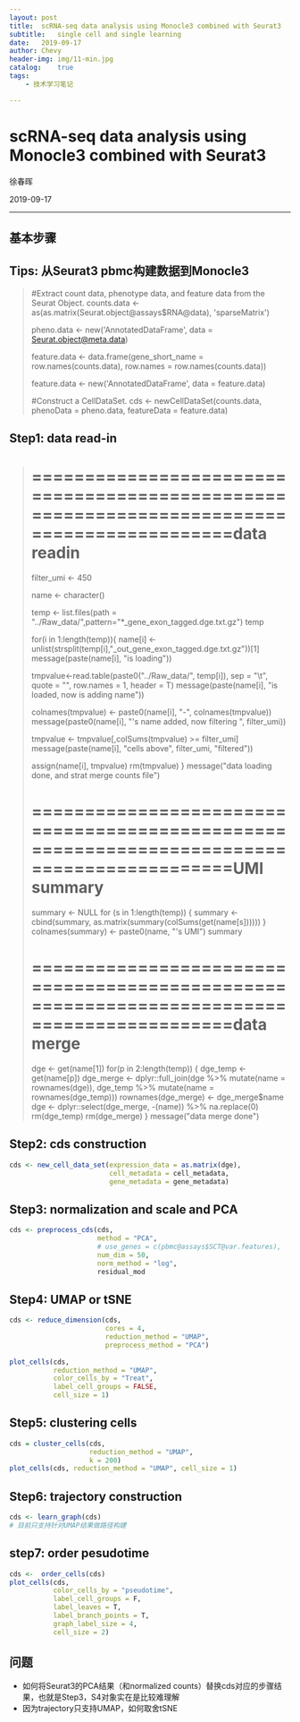 ```yaml
---
layout:	post
title:	scRNA-seq data analysis using Monocle3 combined with Seurat3
subtitle:	single cell and single learning
date:	2019-09-17
author:	Chevy
header-img:	img/11-min.jpg
catalog:	true
tags:
    - 技术学习笔记

---
```


# scRNA-seq data analysis using Monocle3 combined with Seurat3

徐春晖

2019-09-17

---

## 基本步骤

## Tips: 从Seurat3 pbmc构建数据到Monocle3

> #Extract count data, phenotype data, and feature data from the Seurat Object.
> counts.data <- as(as.matrix(Seurat.object@assays$RNA@data), 'sparseMatrix')
>
> pheno.data <- new('AnnotatedDataFrame', data = Seurat.object@meta.data)
>
> feature.data <- data.frame(gene_short_name = row.names(counts.data), row.names = row.names(counts.data))
>
> feature.data <- new('AnnotatedDataFrame', data = feature.data)
>
> #Construct a CellDataSet.
> cds <- newCellDataSet(counts.data, 
>                       phenoData = pheno.data, 
>                       featureData = feature.data)

## Step1: data read-in

> # ===========================================================================================data readin
>
> filter_umi <- 450
>
> name <- character()
>
> temp <- list.files(path = "../Raw_data/",pattern="*_gene_exon_tagged.dge.txt.gz")
> temp
>
> for(i in 1:length(temp)){
>   name[i] <- unlist(strsplit(temp[i],"_out_gene_exon_tagged.dge.txt.gz"))[1]
>   message(paste(name[i], "is loading"))
>
>   tmpvalue<-read.table(paste0("../Raw_data/", temp[i]), sep = "\t", quote = "", row.names = 1, header = T)
>   message(paste(name[i], "is loaded, now is adding name"))
>
>   colnames(tmpvalue) <- paste0(name[i], "-", colnames(tmpvalue))         
>   message(paste0(name[i], "'s name added, now filtering ", filter_umi))
>
>   tmpvalue <- tmpvalue[,colSums(tmpvalue) >= filter_umi]
>   message(paste(name[i], "cells above", filter_umi, "filtered"))
>
>   assign(name[i], tmpvalue)
>   rm(tmpvalue)
> }
> message("data loading done, and strat merge counts file")
>
> # ===========================================================================================UMI summary
> summary <- NULL
> for (s in 1:length(temp)) {
>   summary <- cbind(summary, as.matrix(summary(colSums(get(name[s])))))
> }
> colnames(summary) <- paste0(name, "'s UMI")
> summary
>
> # ===========================================================================================data merge
> dge <- get(name[1])
> for(p in 2:length(temp)) {
>   dge_temp <- get(name[p])
>   dge_merge <- dplyr::full_join(dge %>% mutate(name = rownames(dge)), 
>                                 dge_temp %>% mutate(name = rownames(dge_temp)))
>   rownames(dge_merge) <- dge_merge$name
>   dge <-  dplyr::select(dge_merge, -(name)) %>% na.replace(0)
>   rm(dge_temp)
>   rm(dge_merge)
> }
> message("data merge done")

## Step2: cds construction

```r
cds <- new_cell_data_set(expression_data = as.matrix(dge),
                         cell_metadata = cell_metadata,
                         gene_metadata = gene_metadata)
```

## Step3: normalization and scale and PCA

```r
cds <- preprocess_cds(cds, 
                      method = "PCA", 
                      # use_genes = c(pbmc@assays$SCT@var.features),
                      num_dim = 50,
                      norm_method = "log", 
                      residual_mod
```

## Step4: UMAP or tSNE

```r
cds <- reduce_dimension(cds, 
                        cores = 4,
                        reduction_method = "UMAP", 
                        preprocess_method = "PCA")
                        
plot_cells(cds, 
           reduction_method = "UMAP", 
           color_cells_by = "Treat", 
           label_cell_groups = FALSE,
           cell_size = 1)
```

## Step5: clustering cells

```r
cds = cluster_cells(cds, 
                    reduction_method = "UMAP", 
                    k = 200)
plot_cells(cds, reduction_method = "UMAP", cell_size = 1)
```

## Step6: trajectory construction

```r
cds <- learn_graph(cds)
# 目前只支持针对UMAP结果做路径构建
```

## step7: order pesudotime

```r
cds <-  order_cells(cds)
plot_cells(cds,
           color_cells_by = "pseudotime",
           label_cell_groups = F,
           label_leaves = T,
           label_branch_points = T,
           graph_label_size = 4,
           cell_size = 2) 
```

## 问题

- 如何将Seurat3的PCA结果（和normalized counts）替换cds对应的步骤结果，也就是Step3，S4对象实在是比较难理解
- 因为trajectory只支持UMAP，如何取舍tSNE
